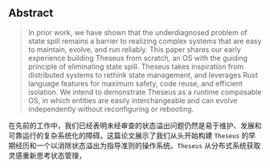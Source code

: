 ## Abstract

>In prior work, we have shown that the underdiagnosed problem of state spill remains a barrier to realizing complex systems that are easy to maintain, evolve, and run reliably. This paper shares our early experience building Theseus from scratch, an OS with the guiding principle of eliminating state spill. Theseus takes inspiration from distributed systems to rethink state management, and leverages Rust language features for maximum safety, code reuse, and efficient isolation. We intend to demonstrate Theseus as a runtime composable OS, in which entities are easily interchangeable and can evolve independently without reconfiguring or rebooting.

在先前的工作中，我们已经表明未经审查的状态溢出问题仍然是易于维护、发展和可靠运行的复杂系统化的障碍。这篇论文展示了我们从头开始构建 `Theseus` 的早期经历和一个以消除状态溢出为指导准则的操作系统。`Theseus` 从分布式系统获取灵感重新思考状态管理，

